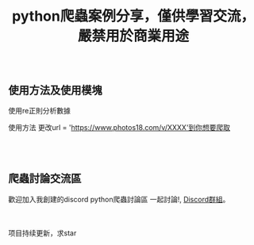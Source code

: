 # <p align="center">python爬蟲案例分享，僅供學習交流，嚴禁用於商業用途</p>
<br />

## 使用方法及使用模塊
使用re正則分析數據

使用方法
更改url = 'https://www.photos18.com/v/XXXX'到你想要爬取

<br />

<br />

## 爬蟲討論交流區

歡迎加入我創建的discord python爬蟲討論區 一起討論!, [Discord群組](https://discord.gg/RdbzfQK5j7)。


<br />
<br />
项目持续更新，求star

<br />

